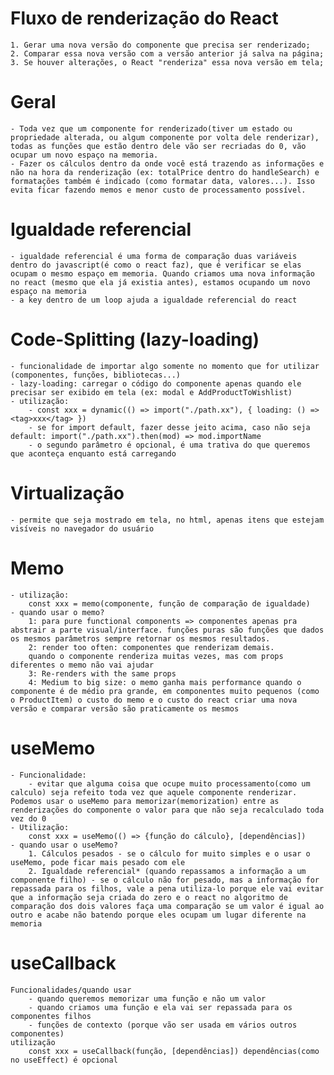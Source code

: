 # Fluxo de renderização do React

    1. Gerar uma nova versão do componente que precisa ser renderizado;
    2. Comparar essa nova versão com a versão anterior já salva na página;
    3. Se houver alterações, o React "renderiza" essa nova versão em tela;

# Geral

    - Toda vez que um componente for renderizado(tiver um estado ou propriedade alterada, ou algum componente por volta dele renderizar), todas as funções que estão dentro dele vão ser recriadas do 0, vão ocupar um novo espaço na memoria.
    - Fazer os cálculos dentro da onde você está trazendo as informações e não na hora da renderização (ex: totalPrice dentro do handleSearch) e formatações também é indicado (como formatar data, valores...). Isso evita ficar fazendo memos e menor custo de processamento possível.

# Igualdade referencial

    - igualdade referencial é uma forma de comparação duas variáveis dentro do javascript(é como o react faz), que é verificar se elas ocupam o mesmo espaço em memoria. Quando criamos uma nova informação no react (mesmo que ela já existia antes), estamos ocupando um novo espaço na memoria
    - a key dentro de um loop ajuda a igualdade referencial do react

# Code-Splitting (lazy-loading)

    - funcionalidade de importar algo somente no momento que for utilizar (componentes, funções, bibliotecas...)
    - lazy-loading: carregar o código do componente apenas quando ele precisar ser exibido em tela (ex: modal e AddProductToWishlist)
    - utilização:
        - const xxx = dynamic(() => import("./path.xx"), { loading: () => <tag>xxx</tag> })
        - se for import default, fazer desse jeito acima, caso não seja default: import("./path.xx").then(mod) => mod.importName
        - o segundo parâmetro é opcional, é uma trativa do que queremos que aconteça enquanto está carregando

# Virtualização

    - permite que seja mostrado em tela, no html, apenas itens que estejam visíveis no navegador do usuário

# Memo

    - utilização:
        const xxx = memo(componente, função de comparação de igualdade)
    - quando usar o memo?
        1: para pure functional components => componentes apenas pra abstrair a parte visual/interface. funções puras são funções que dados os mesmos parâmetros sempre retornar os mesmos resultados.
        2: render too often: componentes que renderizam demais.
        quando o componente renderiza muitas vezes, mas com props diferentes o memo não vai ajudar
        3: Re-renders with the same props
        4: Medium to big size: o memo ganha mais performance quando o componente é de médio pra grande, em componentes muito pequenos (como o ProductItem) o custo do memo e o custo do react criar uma nova versão e comparar versão são praticamente os mesmos

# useMemo

    - Funcionalidade:
        - evitar que alguma coisa que ocupe muito processamento(como um calculo) seja refeito toda vez que aquele componente renderizar. Podemos usar o useMemo para memorizar(memorization) entre as renderizações do componente o valor para que não seja recalculado toda vez do 0
    - Utilização:
        const xxx = useMemo(() => {função do cálculo}, [dependências])
    - quando usar o useMemo?
        1. Cálculos pesados - se o cálculo for muito simples e o usar o useMemo, pode ficar mais pesado com ele
        2. Igualdade referencial* (quando repassamos a informação a um componente filho) - se o cálculo não for pesado, mas a informação for repassada para os filhos, vale a pena utiliza-lo porque ele vai evitar que a informação seja criada do zero e o react no algoritmo de comparação dos dois valores faça uma comparação se um valor é igual ao outro e acabe não batendo porque eles ocupam um lugar diferente na memoria

# useCallback

    Funcionalidades/quando usar
        - quando queremos memorizar uma função e não um valor
        - quando criamos uma função e ela vai ser repassada para os componentes filhos
        - funções de contexto (porque vão ser usada em vários outros componentes)
    utilização
        const xxx = useCallback(função, [dependências]) dependências(como no useEffect) é opcional
